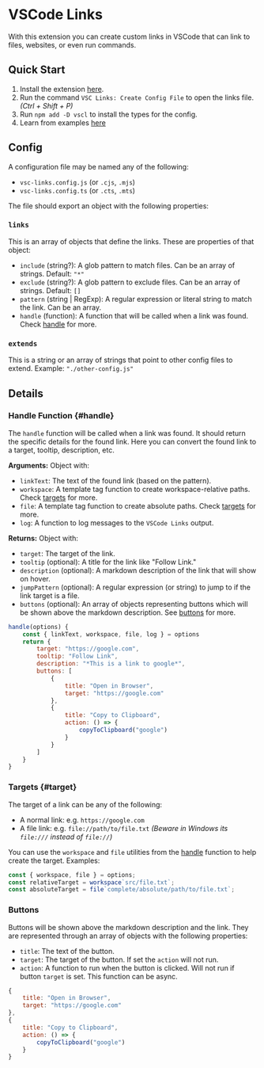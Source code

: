 # VSCode Links

With this extension you can create custom links in VSCode that can link to files, websites, or even run commands.

## Quick Start

1. Install the extension [here](https://marketplace.visualstudio.com/items?itemName=web-dev-sam.vscode-links).
2. Run the command `VSC Links: Create Config File` to open the links file. _(Ctrl + Shift + P)_
3. Run `npm add -D vscl` to install the types for the config.
4. Learn from examples [here](/examples)

## Config

A configuration file may be named any of the following:

- `vsc-links.config.js` (or `.cjs`, `.mjs`)
- `vsc-links.config.ts` (or `.cts`, `.mts`)

The file should export an object with the following properties:

### `links`

This is an array of objects that define the links. These are properties of that object:

- `include` (string?): A glob pattern to match files. Can be an array of strings. Default: `"*"`
- `exclude` (string?): A glob pattern to exclude files. Can be an array of strings. Default: `[]`
- `pattern` (string | RegExp): A regular expression or literal string to match the link. Can be an array.
- `handle` (function): A function that will be called when a link was found. Check [handle](#handle) for more.

### `extends`

This is a string or an array of strings that point to other config files to extend. Example: `"./other-config.js"`

## Details

### Handle Function {#handle}

The `handle` function will be called when a link was found. It should return the specific details for the found link. Here you can convert the found link to a target, tooltip, description, etc.

**Arguments:** Object with:

- `linkText`: The text of the found link (based on the pattern).
- `workspace`: A template tag function to create workspace-relative paths. Check [targets](#target) for more.
- `file`: A template tag function to create absolute paths. Check [targets](#target) for more.
- `log`: A function to log messages to the `VSCode Links` output.

**Returns:** Object with:

- `target`: The target of the link.
- `tooltip` (optional): A title for the link like "Follow Link."
- `description` (optional): A markdown description of the link that will show on hover.
- `jumpPattern` (optional): A regular expression (or string) to jump to if the link target is a file.
- `buttons` (optional): An array of objects representing buttons which will be shown above the markdown description. See [buttons](#buttons) for more.

```js
handle(options) {
    const { linkText, workspace, file, log } = options
    return {
        target: "https://google.com",
        tooltip: "Follow Link",
        description: "*This is a link to google*",
        buttons: [
            {
                title: "Open in Browser",
                target: "https://google.com"
            },
            {
                title: "Copy to Clipboard",
                action: () => {
                    copyToClipboard("google")
                }
            }
        ]
    }
}
```

### Targets {#target}

The target of a link can be any of the following:

- A normal link: e.g. `https://google.com`
- A file link: e.g. `file://path/to/file.txt` _(Beware in Windows its `file:///` instead of `file://`)_

You can use the `workspace` and `file` utilities from the [handle](#handle) function to help create the target. Examples:

```js
const { workspace, file } = options;
const relativeTarget = workspace`src/file.txt`;
const absoluteTarget = file`complete/absolute/path/to/file.txt`;
```

### Buttons

Buttons will be shown above the markdown description and the link. They are represented through an array of objects with the following properties:

- `title`: The text of the button.
- `target`: The target of the button. If set the `action` will not run.
- `action`: A function to run when the button is clicked. Will not run if button `target` is set. This function can be async.

```js
{
    title: "Open in Browser",
    target: "https://google.com"
},
{
    title: "Copy to Clipboard",
    action: () => {
        copyToClipboard("google")
    }
}
```
